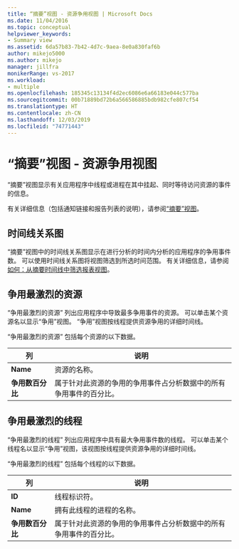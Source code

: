 ```yaml
---
title: “摘要”视图 - 资源争用视图 | Microsoft Docs
ms.date: 11/04/2016
ms.topic: conceptual
helpviewer_keywords:
- Summary view
ms.assetid: 6da57b83-7b42-4d7c-9aea-8e0a830faf6b
author: mikejo5000
ms.author: mikejo
manager: jillfra
monikerRange: vs-2017
ms.workload:
- multiple
ms.openlocfilehash: 185345c13134f4d2ec6086e6a66183e044c577ba
ms.sourcegitcommit: 00b71889bd72b6a566586885bdb982cfe807cf54
ms.translationtype: HT
ms.contentlocale: zh-CN
ms.lasthandoff: 12/03/2019
ms.locfileid: "74771443"
---
```

# <a name="summary-view---resource-contention-view"></a>“摘要”视图 - 资源争用视图
“摘要”视图显示有关应用程序中线程或进程在其中挂起、同时等待访问资源的事件的信息。

 有关详细信息（包括通知链接和报告列表的说明），请参阅[“摘要”视图](../profiling/summary-view.md)。

## <a name="timeline-graph"></a>时间线关系图
 “摘要”视图中的时间线关系图显示在进行分析的时间内分析的应用程序的争用事件数。 可以使用时间线关系图将视图筛选到所选时间范围。 有关详细信息，请参阅[如何：从摘要时间线中筛选报表视图](../profiling/how-to-filter-report-views-from-the-summary-timeline.md)。

## <a name="most-contended-resources"></a>争用最激烈的资源
 “争用最激烈的资源”  列出应用程序中导致最多争用事件的资源。 可以单击某个资源名以显示“争用”视图。 “争用”视图按线程提供资源争用的详细时间线。

 “争用最激烈的资源”  包括每个资源的以下数据。

|列|说明|
|------------|-----------------|
|**Name**|资源的名称。|
|**争用数百分比**|属于针对此资源的争用的争用事件占分析数据中的所有争用事件的百分比。|

## <a name="most-contended-thread"></a>争用最激烈的线程
 “争用最激烈的线程”  列出应用程序中具有最大争用事件数的线程。 可以单击某个线程名以显示“争用”视图，该视图按线程提供资源争用的详细时间线。

 “争用最激烈的线程”  包括每个线程的以下数据。

|列|说明|
|------------|-----------------|
|**ID**|线程标识符。|
|**Name**|拥有此线程的进程的名称。|
|**争用数百分比**|属于针对此资源的争用的争用事件占分析数据中的所有争用事件的百分比。|
